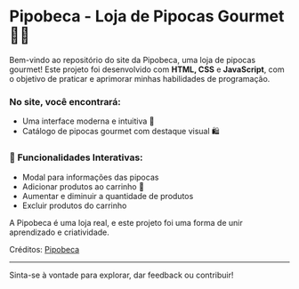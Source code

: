 # Pipobeca - Loja de Pipocas Gourmet 🍿✨
Bem-vindo ao repositório do site da Pipobeca, uma loja de pipocas gourmet! Este projeto foi desenvolvido com <strong>HTML, CSS</strong> e <strong>JavaScript</strong>, com o objetivo de praticar e aprimorar minhas habilidades de programação.

### No site, você encontrará:

- Uma interface moderna e intuitiva 🎨
- Catálogo de pipocas gourmet com destaque visual 🛍️
### 🌟 Funcionalidades Interativas:
- Modal para informações das pipocas
- Adicionar produtos ao carrinho 🛒
- Aumentar e diminuir a quantidade de produtos
- Excluir produtos do carrinho

A Pipobeca é uma loja real, e este projeto foi uma forma de unir aprendizado e criatividade.

Créditos: 
<a href="https://www.instagram.com/pipobeca/">Pipobeca</a>
___
Sinta-se à vontade para explorar, dar feedback ou contribuir!
